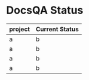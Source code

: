 # DocsQA Status
|project|Current Status|
|-------|--------------|
|a      |b             |
|a      |b             |
|a      |b             |
|a      |b             |
